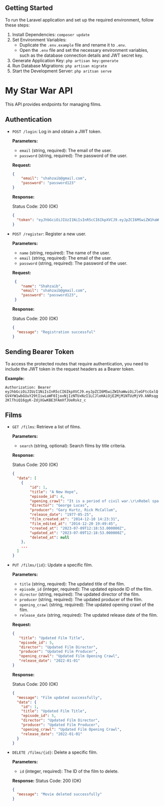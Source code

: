 ## Getting Started

To run the Laravel application and set up the required environment, follow these steps:

1. Install Dependencies: `composer update`
2. Set Environment Variables:
   - Duplicate the `.env.example` file and rename it to `.env`.
   - Open the `.env` file and set the necessary environment variables, such as the database connection details and JWT secret key.
3. Generate Application Key: `php artisan key:generate`
4. Run Database Migrations: `php artisan migrate`
5. Start the Development Server: `php aritsan serve`
# My Star War API

This API provides endpoints for managing films.

## Authentication

- `POST /login`: Log in and obtain a JWT token.

   **Parameters:**
   - `email` (string, required): The email of the user.
   - `password` (string, required): The password of the user.

   **Request:**
    ```json
    {
        "email": "shahzaib@gmail.com",
        "password": "password123"
    }
    ```

  **Response:**

    Status Code: 200 (OK)
    ```json
    {
      "token": "eyJhbGciOiJIUzI1NiIsInR5cCI6IkpXVCJ9.eyJpZCI6MSwiZW1haWwiOiJleGFtcGxlQGV4YW1wbGUuY29tIiwiaWF0IjoxNjIzNTUxNzI1LCJleHAiOjE2MjM1NTUzMjV9.kNRsqg2KlThiQ16gyK-ZdjXGwKBE3FAmXfJUeRskz_c"
    }
    ```

- `POST /register`: Register a new user.

   **Parameters:**
   - `name` (string, required): The name of the user.
   - `email` (string, required): The email of the user.
   - `password` (string, required): The password of the user.

   **Request:**
   ```json
    {
       "name": "Shahzaib",
       "email": "shahzaib@gmail.com",
       "password": "password123",
    }
    ```

     **Response:**

    Status Code: 200 (OK)
    ```json
    {
      "message": "Registration successful"
    }
    ```
## Sending Bearer Token

To access the protected routes that require authentication, you need to include the JWT token in the request headers as a Bearer token.

**Example:**

`Authorization: Bearer eyJhbGciOiJIUzI1NiIsInR5cCI6IkpXVCJ9.eyJpZCI6MSwiZW1haWwiOiJleGFtcGxlQGV4YW1wbGUuY29tIiwiaWF0IjoxNjIzNTUxNzI1LCJleHAiOjE2MjM1NTUzMjV9.kNRsqg2KlThiQ16gyK-ZdjXGwKBE3FAmXfJUeRskz_c`
## Films

- `GET /films`: Retrieve a list of films.

   **Parameters:**
   - `search` (string, optional): Search films by title criteria.
  
   **Response:**

    Status Code: 200 (OK)

    ```json
    {
      "data": [
        {
            "id": 1,
            "title": "A New Hope",
            "episode_id": 4,
            "opening_crawl": "It is a period of civil war.\r\nRebel spaceships, striking\r\nfrom a hidden base, have won\r\ntheir first victory against\r\nthe   evil Galactic Empire.\r\n\r\nDuring the battle, Rebel\r\nspies managed to steal    secret\r\nplans to the Empire's\r\nultimate weapon, the DEATH\r\nSTAR, an armored   space\r\nstation with enough power\r\nto destroy an entire planet.\r\n\r\nPursued  by the Empire's\r\nsinister agents, Princess\r\nLeia races home aboard    her\r\nstarship, custodian of the\r\nstolen plans that can save her\r\npeople and   restore\r\nfreedom to the galaxy....",
            "director": "George Lucas",
            "producer": "Gary Kurtz, Rick McCallum",
            "release_date": "1977-05-25",
            "film_created_at": "2014-12-10 14:23:31",
            "film_edited_at": "2014-12-20 19:49:45",
            "created_at": "2023-07-09T12:18:53.000000Z",
            "updated_at": "2023-07-09T12:18:53.000000Z",
            "deleted_at": null
        },
        ...
      ]
    }
    ```
- `PUT /films/{id}`: Update a specific film.

    **Parameters:**
   - `title` (string, required): The updated title of the film.
   - `episode_id` (integer, required): The updated episode ID of the film.
   - `director` (string, required): The updated director of the film.
   - `producer` (string, required): The updated producer of the film.
   - `opening_crawl` (string, required): The updated opening crawl of the film.
   - `release_date` (string, required): The updated release date of the film.

   **Request:**
    ```json
    {
       "title": "Updated Film Title",
       "episode_id": 5,
       "director": "Updated Film Director",
       "producer": "Updated Film Producer",
       "opening_crawl": "Updated Film Opening Crawl",
       "release_date": "2022-01-01"
    }
    ```
    **Response:**

    Status Code: 200 (OK)
    ```json
    {
      "message": "Film updated successfully",
      "data": {
        "id": 1,
        "title": "Updated Film Title",
        "episode_id": 5,
        "director": "Updated Film Director",
        "producer": "Updated Film Producer",
        "opening_crawl": "Updated Film Opening Crawl",
        "release_date": "2022-01-01"
      }
    }
    ```
- `DELETE /films/{id}`: Delete a specific film.
  
    **Parameters:**
    - `id` (integer, required): The ID of the film to delete.

    **Response:**
    Status Code: 200 (OK)
    
    ```json
    {
      "message": "Movie deleted successfully"
    }
    ```


